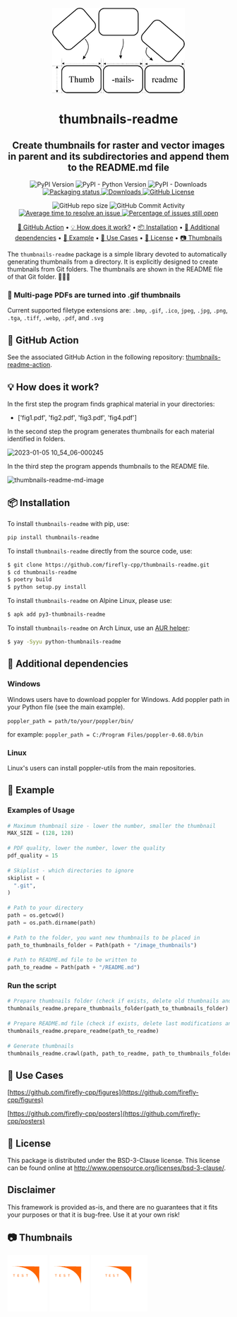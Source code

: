 <p align="center">
  <img alt="logo" width="300" src=".github/images/logo_background.png">
</p>

<h1 align="center">
  thumbnails-readme
</h1>

<h2 align="center">
  Create thumbnails for raster and vector images in parent and its subdirectories and append them to the README.md file
</h2>

<p align="center">
  <img alt="PyPI Version" src="https://img.shields.io/pypi/v/thumbnails-readme.svg">
  <img alt="PyPI - Python Version" src="https://img.shields.io/pypi/pyversions/thumbnails-readme.svg">
  <img alt="PyPI - Downloads" src="https://img.shields.io/pypi/dm/thumbnails-readme.svg">
  <a href="https://repology.org/project/python:thumbnails-readme/versions">
    <img alt="Packaging status" src="https://repology.org/badge/tiny-repos/python:thumbnails-readme.svg">
  </a>
  <a href="https://pepy.tech/project/thumbnails-readme">
    <img alt="Downloads" src="https://pepy.tech/badge/thumbnails-readme">
  </a>
  <a href="https://github.com/firefly-cpp/thumbnails-readme/blob/master/LICENSE">
    <img alt="GitHub License" src="https://img.shields.io/github/license/firefly-cpp/thumbnails-readme.svg">
  </a>
</p>

<p align="center">
  <img alt="GitHub repo size" src="https://img.shields.io/github/repo-size/firefly-cpp/thumbnails-readme">
  <img alt="GitHub Commit Activity" src="https://img.shields.io/github/commit-activity/w/firefly-cpp/thumbnails-readme.svg">
  <a href='http://isitmaintained.com/project/firefly-cpp/thumbnails-readme "Average time to resolve an issue"'>
    <img alt="Average time to resolve an issue" src="http://isitmaintained.com/badge/resolution/firefly-cpp/thumbnails-readme.svg">
  </a>
  <a href='http://isitmaintained.com/project/firefly-cpp/thumbnails-readme "Percentage of issues still open"'>
    <img alt="Percentage of issues still open" src="http://isitmaintained.com/badge/open/firefly-cpp/thumbnails-readme.svg">
  </a>
</p>

<p align="center">
  <a href="#-github-action">🚀 GitHub Action</a> •
  <a href="#-how-does-it-work">💡 How does it work?</a> •
  <a href="#-installation">📦 Installation</a> •
  <a href="#-additional-dependencies">🔗 Additional dependencies</a> •
  <a href="#-example">📓 Example</a> •
  <a href="#-use-cases">📂 Use Cases</a> •
  <a href="#-license">🔑 License</a> •
  <a href="#-thumbnails">📷 Thumbnails</a>
</p>

The `thumbnails-readme` package is a simple library devoted to automatically generating thumbnails from a directory. It is explicitly designed to create thumbnails from Git folders. The thumbnails are shown in the README file of that Git folder. 📁🌐📸

### 🔄 Multi-page PDFs are turned into .gif thumbnails

Current supported filetype extensions are: `.bmp`, `.gif`, `.ico`, `jpeg`, `.jpg`, `.png`, `.tga`, `.tiff`, `.webp`, `.pdf`, and `.svg`

## 🚀 GitHub Action

See the associated GitHub Action in the following repository: [thumbnails-readme-action](https://github.com/KukovecRok/thumbnails-readme-action).

## 💡 How does it work?

In the first step the program finds graphical material in your directories:
* ['fig1.pdf', 'fig2.pdf', 'fig3.pdf', 'fig4.pdf']

In the second step the program generates thumbnails for each material identified in folders.

![2023-01-05 10_54_06-000245](https://user-images.githubusercontent.com/33880044/212469322-e4fe49af-404d-40cd-85f8-63fd3eee162d.png)

In the third step the program appends thumbnails to the README file.

![thumbnails-readme-md-image](https://user-images.githubusercontent.com/33880044/224533101-11618c49-61b5-4b6a-bccd-5a1164430bca.png)

## 📦 Installation

To install `thumbnails-readme` with pip, use:

```sh
pip install thumbnails-readme
```

To install `thumbnails-readme` directly from the source code, use:

```sh
$ git clone https://github.com/firefly-cpp/thumbnails-readme.git
$ cd thumbnails-readme
$ poetry build
$ python setup.py install
```

To install `thumbnails-readme` on Alpine Linux, please use:

```sh
$ apk add py3-thumbnails-readme
```

To install `thumbnails-readme` on Arch Linux, use an [AUR helper](https://wiki.archlinux.org/title/AUR_helpers):

```sh
$ yay -Syyu python-thumbnails-readme
```

## 🔗 Additional dependencies

### Windows
Windows users have to download poppler for Windows. Add poppler
path in your Python file (see the main example).

``` poppler_path = path/to/your/poppler/bin/ ```

for example: ```poppler_path = C:/Program Files/poppler-0.68.0/bin```

### Linux
Linux's users can install poppler-utils from the main repositories.

## 📓 Example

### Examples of Usage

```python
# Maximum thumbnail size - lower the number, smaller the thumbnail
MAX_SIZE = (128, 128)

# PDF quality, lower the number, lower the quality
pdf_quality = 15

# Skiplist - which directories to ignore
skiplist = (
  ".git",
)

# Path to your directory
path = os.getcwd()
path = os.path.dirname(path)

# Path to the folder, you want new thumbnails to be placed in
path_to_thumbnails_folder = Path(path + "/image_thumbnails")

# Path to README.md file to be written to
path_to_readme = Path(path + "/README.md")
```

### Run the script

``` python
# Prepare thumbnails folder (check if exists, delete old thumbnails and create new ones)
thumbnails_readme.prepare_thumbnails_folder(path_to_thumbnails_folder)

# Prepare README.md file (check if exists, delete last modifications and place newly generated ones)
thumbnails_readme.prepare_readme(path_to_readme)

# Generate thumbnails
thumbnails_readme.crawl(path, path_to_readme, path_to_thumbnails_folder, MAX_SIZE, pdf_quality, skiplist, poppler_path)
```
## 📂 Use Cases

[https://github.com/firefly-cpp/figures](https://github.com/firefly-cpp/figures)

[https://github.com/firefly-cpp/posters](https://github.com/firefly-cpp/posters)

## 🔑 License

This package is distributed under the BSD-3-Clause license. This license can be found online at <http://www.opensource.org/licenses/bsd-3-clause/>.

## Disclaimer

This framework is provided as-is, and there are no guarantees that it fits your purposes or that it is bug-free. Use it at your own risk!

## 📷 Thumbnails

[![example-long](/image_thumbnails/pdf_animation_example-long.gif)](tests/example-long.pdf)
[![example-pdf](/image_thumbnails/pdf_example-pdf_thumb.png)](tests/example-pdf.pdf)
[![example-svg](/image_thumbnails/svg_example-svg_thumb.png)](tests/example-svg.svg)
